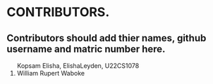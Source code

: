 # CONTRIBUTORS.
## Contributors should add thier names, github username and matric number here.

<ol>Kopsam Elisha, ElishaLeyden, U22CS1078
<li>William Rupert Waboke

</ol>
